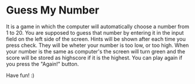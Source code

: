 # Guess My Number

It is a game in which the computer will automatically choose a number from 1 to 20. You are supposed to guess that number by entering it in the input field on the left side of the screen. Hints will be shown after each time you press check. They will be wheter your number is too low, or too high. When your number is the same as computer's the screen will turn green and the score will be stored as highscore if it is the highest. You can play again if you press the "Again!" button.

Have fun! :)
